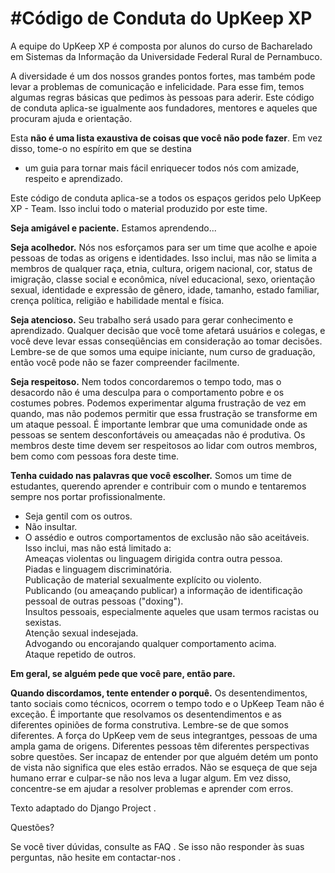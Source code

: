<h1>#Código de Conduta do UpKeep XP</h1>

A equipe do UpKeep XP é composta por alunos do curso de Bacharelado em Sistemas da Informação da Universidade Federal Rural de Pernambuco.

A diversidade é um dos nossos grandes pontos fortes, mas também pode levar a problemas de comunicação e infelicidade. Para esse fim, temos algumas regras básicas que pedimos às pessoas para aderir. 
Este código de conduta aplica-se igualmente aos fundadores, mentores e aqueles que procuram ajuda e orientação.

Esta <b>não é uma lista exaustiva de coisas que você não pode fazer</b>. Em vez disso, tome-o no espírito em que se destina 
- um guia para tornar mais fácil enriquecer todos nós com amizade, respeito e aprendizado.

Este código de conduta aplica-se a todos os espaços geridos pelo UpKeep XP - Team. Isso inclui todo o material produzido por este time.

<!--Se você acredita que alguém está violando o código de conduta, pedimos que o informe enviando um e-mail para behavior@djangoproject.com . Para mais detalhes, consulte nossas Diretrizes de Relatórios-->

**Seja amigável e paciente.** 
Estamos aprendendo...

**Seja acolhedor.**
Nós nos esforçamos para ser um time que acolhe e apoie pessoas de todas as origens e identidades. Isso inclui, mas não se limita a
membros de qualquer raça, etnia, cultura, origem nacional, cor, status de imigração, classe social e econômica, nível educacional, sexo,
orientação sexual, identidade e expressão de gênero, idade, tamanho, estado familiar, crença política, religião e habilidade mental
e física.

**Seja atencioso.**
Seu trabalho será usado para gerar conhecimento e aprendizado. Qualquer decisão que você tome afetará usuários e colegas, e você deve
levar essas conseqüências em consideração ao tomar decisões. Lembre-se de que somos uma equipe iniciante, num curso de graduação,
então você pode não se fazer compreender facilmente.

**Seja respeitoso.**
Nem todos concordaremos o tempo todo, mas o desacordo não é uma desculpa para o comportamento pobre e os costumes pobres.
Podemos experimentar alguma frustração de vez em quando, mas não podemos permitir que essa frustração se transforme em um ataque pessoal.
É importante lembrar que uma comunidade onde as pessoas se sentem desconfortáveis ou ameaçadas não é produtiva.
Os membros deste time devem ser respeitosos ao lidar com outros membros, bem como com pessoas fora deste time.

**Tenha cuidado nas palavras que você escolher.**
Somos um time de estudantes, querendo aprender e contribuir com o mundo e tentaremos sempre nos portar profissionalmente.<br>
- Seja gentil com os outros.<br>
- Não insultar.<br>
- O assédio e outros comportamentos de exclusão não são aceitáveis. Isso inclui, mas não está limitado a:<br>
Ameaças violentas ou linguagem dirigida contra outra pessoa.<br>
Piadas e linguagem discriminatória.<br>
Publicação de material sexualmente explícito ou violento.<br>
Publicando (ou ameaçando publicar) a informação de identificação pessoal de outras pessoas ("doxing").<br>
Insultos pessoais, especialmente aqueles que usam termos racistas ou sexistas.<br>
Atenção sexual indesejada.<br>
Advogando ou encorajando qualquer comportamento acima.<br>
Ataque repetido de outros. <br>

**Em geral, se alguém pede que você pare, então pare.**

**Quando discordamos, tente entender o porquê.**
Os desentendimentos, tanto sociais como técnicos, ocorrem o tempo todo e o UpKeep Team não é exceção. É importante que resolvamos os desentendimentos e as diferentes opiniões de forma construtiva. Lembre-se de que somos diferentes. A força do UpKeep vem de seus integrantges, pessoas de uma ampla gama de origens.
Diferentes pessoas têm diferentes perspectivas sobre questões. Ser incapaz de entender por que alguém detém um ponto de vista não significa que eles estão errados. Não se esqueça de que seja humano errar e culpar-se não nos leva a lugar algum. Em vez disso, concentre-se em ajudar a resolver problemas e aprender com erros.

Texto adaptado do Django Project .

Questões?

Se você tiver dúvidas, consulte as FAQ . Se isso não responder às suas perguntas, não hesite em contactar-nos .

